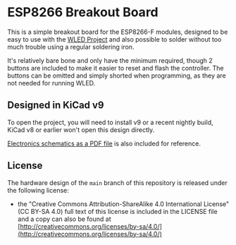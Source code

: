 # ESP8266 Breakout Board

This is a simple breakout board for the ESP8266-F modules, designed to be easy to use with the [WLED Project](https://kno.wled.ge/) and also possible to solder without too much trouble using a regular soldering iron.

It's relatively bare bone and only have the minimum required, though 2 buttons are included to make it easier to reset and flash the controller. The buttons can be omitted and simply shorted when programming, as they are not needed for running WLED.

## Designed in KiCad v9

To open the project, you will need to install v9 or a recent nightly build, KiCad v8 or earlier won't open this design directly.

[Electronics schematics as a PDF file](https://github.com/flummer/esp8266-breakout/blob/main/ESP8266-Breakout-Schematic.pdf) is also included for reference.


## License

The hardware design of the `main` branch of this repository is released under the following license:

* the "Creative Commons Attribution-ShareAlike 4.0 International License"
  (CC BY-SA 4.0) full text of this license is included in the LICENSE file
  and a copy can also be found at
  [http://creativecommons.org/licenses/by-sa/4.0/](http://creativecommons.org/licenses/by-sa/4.0/)